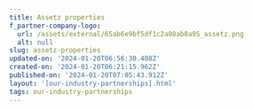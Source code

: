 ```yaml
---
title: Assetz properties
f_partner-company-logo:
  url: /assets/external/65ab6e9bf5df1c2a08ab0a95_assetz.png
  alt: null
slug: assetz-properties
updated-on: '2024-01-20T06:56:30.408Z'
created-on: '2024-01-20T06:21:15.962Z'
published-on: '2024-01-20T07:05:43.912Z'
layout: '[our-industry-partnerships].html'
tags: our-industry-partnerships
---
```



